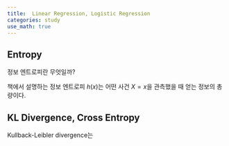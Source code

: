 ```yaml
---
title:  Linear Regression, Logistic Regression
categories: study
use_math: true
---
```

## Entropy
정보 엔트로피란 무엇일까?

책에서 설명하는 정보 엔트로피 $h(x)$는 어떤 사건 $X=x$을 관측했을 때 얻는 정보의 총량이다.

## KL Divergence, Cross Entropy
Kullback-Leibler divergence는 


